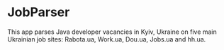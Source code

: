 # JobParser

This app parses Java developer vacancies in Kyiv, Ukraine on five main Ukrainian job sites: Rabota.ua, Work.ua, Dou.ua, Jobs.ua and hh.ua.
